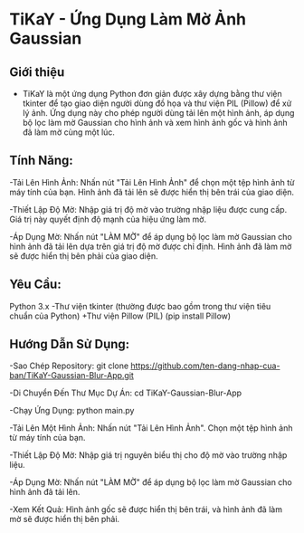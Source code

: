 # TiKaY - Ứng Dụng Làm Mờ Ảnh Gaussian
## Giới thiệu
- TiKaY là một ứng dụng Python đơn giản được xây dựng bằng thư viện tkinter để tạo giao diện người dùng đồ họa và thư viện PIL (Pillow) để xử lý ảnh. Ứng dụng này cho phép người dùng tải lên một hình ảnh, áp dụng bộ lọc làm mờ Gaussian cho hình ảnh và xem hình ảnh gốc và hình ảnh đã làm mờ cùng một lúc.

## Tính Năng:
-Tải Lên Hình Ảnh: Nhấn nút "Tải Lên Hình Ảnh" để chọn một tệp hình ảnh từ máy tính của bạn. Hình ảnh đã tải lên sẽ được hiển thị bên trái của giao diện.

-Thiết Lập Độ Mờ: Nhập giá trị độ mờ vào trường nhập liệu được cung cấp. Giá trị này quyết định độ mạnh của hiệu ứng làm mờ.

-Áp Dụng Mờ: Nhấn nút "LÀM MỜ" để áp dụng bộ lọc làm mờ Gaussian cho hình ảnh đã tải lên dựa trên giá trị độ mờ được chỉ định. Hình ảnh đã làm mờ sẽ được hiển thị bên phải của giao diện.

## Yêu Cầu:
Python 3.x
-Thư viện tkinter (thường được bao gồm trong thư viện tiêu chuẩn của Python)
+Thư viện Pillow (PIL) (pip install Pillow)

## Hướng Dẫn Sử Dụng:
-Sao Chép Repository:
git clone https://github.com/ten-dang-nhap-cua-ban/TiKaY-Gaussian-Blur-App.git

-Di Chuyển Đến Thư Mục Dự Án:
cd TiKaY-Gaussian-Blur-App

-Chạy Ứng Dụng:
python main.py

-Tải Lên Một Hình Ảnh:
Nhấn nút "Tải Lên Hình Ảnh".
Chọn một tệp hình ảnh từ máy tính của bạn.

-Thiết Lập Độ Mờ:
Nhập giá trị nguyên biểu thị cho độ mờ vào trường nhập liệu.

-Áp Dụng Mờ:
Nhấn nút "LÀM MỜ" để áp dụng bộ lọc làm mờ Gaussian cho hình ảnh đã tải lên.

-Xem Kết Quả:
Hình ảnh gốc sẽ được hiển thị bên trái, và hình ảnh đã làm mờ sẽ được hiển thị bên phải.
